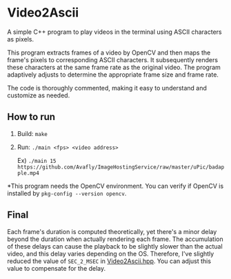 # Video2Ascii

A simple C++ program to play videos in the terminal using ASCII characters as pixels.

This program extracts frames of a video by OpenCV and then maps the frame's pixels to corresponding ASCII characters. It subsequently renders these characters at the same frame rate as the original video. The program adaptively adjusts to determine the appropriate frame size and frame rate.

The code is thoroughly commented, making it easy to understand and customize as needed.

## How to run

1. Build: `make`

2. Run: `./main <fps> <video address>`

   Ex) `./main 15 https://github.com/Avafly/ImageHostingService/raw/master/uPic/badapple.mp4`

*This program needs the OpenCV environment. You can verify if OpenCV is installed by `pkg-config --version opencv`.

## Final

Each frame's duration is computed theoretically, yet there's a minor delay beyond the duration when actually rendering each frame. The accumulation of these delays can cause the playback to be slightly slower than the actual video, and this delay varies depending on the OS. Therefore, I've slightly reduced the value of `SEC_2_MSEC` in [Video2Ascii.hpp](https://github.com/Avafly/Video2Ascii/raw/main/include/Video2Ascii.hpp). You can adjust this value to compensate for the delay.